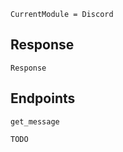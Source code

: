```@meta
CurrentModule = Discord
```

## Response

```@docs
Response
```

## Endpoints

```@docs
get_message
```

```
TODO
```

